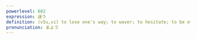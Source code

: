 ```yaml
---
powerlevel: 682
expression: 迷う
definition: (v5u,vi) to lose one's way; to waver; to hesitate; to be of two minds over; to be puzzled; to be perplexed; to give into temptation; to lose control of oneself; to turn in one's grave; (P)
pronunciation: まよう
---
```

